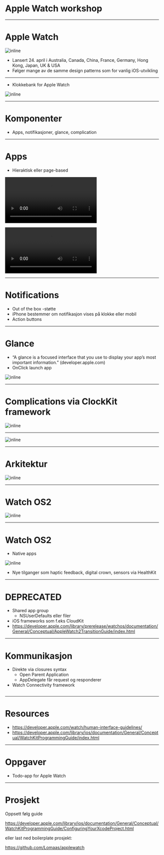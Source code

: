 # Apple Watch workshop

---

# Apple Watch

![inline](watch.png)

- Lansert 24. april i Australia, Canada, China, France, Germany, Hong Kong, Japan, UK & USA
- Følger mange av de samme design patterns som for vanlig iOS-utvikling

---

- Klokkebank for Apple Watch

![inline](klokkebank.png)

---

# Komponenter

- Apps, notifikasjoner, glance, complication

---

# Apps

- Hieraktisk eller page-based

![inline](hierarchical.mp4)

![inline](page-based.mp4)

---

# Notifications

- Out of the box -støtte 
- iPhone bestemmer om notifikasjon vises på klokke eller mobil
- Action buttons

---

# Glance

- “A glance is a focused interface that you use to display your app’s most important information.” (developer.apple.com)
- OnClick launch app

![inline](glance.png)

---

# Complications via ClockKit framework

![inline](complications.png)

---

![inline](watchkitVSuikit.png)

---

# Arkitektur

![inline](watchkit.png)

---

# Watch OS2

![inline](newarkitektur.png)

---

# Watch OS2

- Native apps

![inline](spinner.png)

- Nye tilganger som haptic feedback, digital crown, sensors via HealthKit

---	

# DEPRECATED

- Shared app group
	- NSUserDefaults eller filer
- iOS frameworks som f.eks CloudKit
- https://developer.apple.com/library/prerelease/watchos/documentation/General/Conceptual/AppleWatch2TransitionGuide/index.html

---

# Kommunikasjon

- Direkte via closures syntax
	- Open Parent Application
	- AppDelegate får request og responderer
- Watch Connectivity framework

```swift

```


---


# Resources
- https://developer.apple.com/watch/human-interface-guidelines/
- https://developer.apple.com/library/ios/documentation/General/Conceptual/WatchKitProgrammingGuide/index.html

---

# Oppgaver 

- Todo-app for Apple Watch

--- 

# Prosjekt

Oppsett følg guide

https://developer.apple.com/library/ios/documentation/General/Conceptual/WatchKitProgrammingGuide/ConfiguringYourXcodeProject.html


eller last ned boilerplate prosjekt:

https://github.com/Lomaas/applewatch

